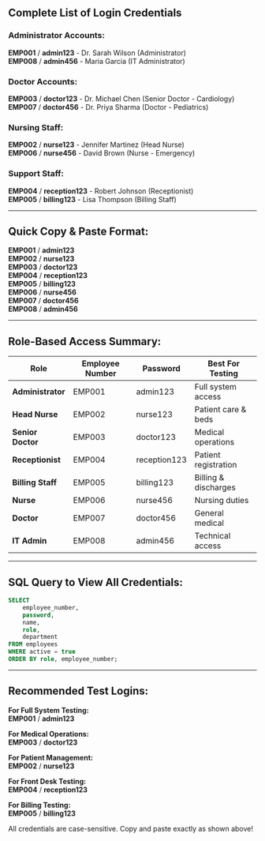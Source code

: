 ## Complete List of Login Credentials

### Administrator Accounts:
**EMP001** / **admin123** - Dr. Sarah Wilson (Administrator)  
**EMP008** / **admin456** - Maria Garcia (IT Administrator)

### Doctor Accounts:
**EMP003** / **doctor123** - Dr. Michael Chen (Senior Doctor - Cardiology)  
**EMP007** / **doctor456** - Dr. Priya Sharma (Doctor - Pediatrics)

### Nursing Staff:
**EMP002** / **nurse123** - Jennifer Martinez (Head Nurse)  
**EMP006** / **nurse456** - David Brown (Nurse - Emergency)

### Support Staff:
**EMP004** / **reception123** - Robert Johnson (Receptionist)  
**EMP005** / **billing123** - Lisa Thompson (Billing Staff)

---

## Quick Copy & Paste Format:

**EMP001** / **admin123**  
**EMP002** / **nurse123**  
**EMP003** / **doctor123**  
**EMP004** / **reception123**  
**EMP005** / **billing123**  
**EMP006** / **nurse456**  
**EMP007** / **doctor456**  
**EMP008** / **admin456**

---

## Role-Based Access Summary:

| Role | Employee Number | Password | Best For Testing |
|------|-----------------|----------|------------------|
| **Administrator** | EMP001 | admin123 | Full system access |
| **Head Nurse** | EMP002 | nurse123 | Patient care & beds |
| **Senior Doctor** | EMP003 | doctor123 | Medical operations |
| **Receptionist** | EMP004 | reception123 | Patient registration |
| **Billing Staff** | EMP005 | billing123 | Billing & discharges |
| **Nurse** | EMP006 | nurse456 | Nursing duties |
| **Doctor** | EMP007 | doctor456 | General medical |
| **IT Admin** | EMP008 | admin456 | Technical access |

---

## SQL Query to View All Credentials:

```sql
SELECT 
    employee_number, 
    password, 
    name, 
    role, 
    department 
FROM employees 
WHERE active = true 
ORDER BY role, employee_number;
```

---

## Recommended Test Logins:

**For Full System Testing:**  
**EMP001** / **admin123**

**For Medical Operations:**  
**EMP003** / **doctor123**

**For Patient Management:**  
**EMP002** / **nurse123**

**For Front Desk Testing:**  
**EMP004** / **reception123**

**For Billing Testing:**  
**EMP005** / **billing123**

All credentials are case-sensitive. Copy and paste exactly as shown above!